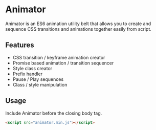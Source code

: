 # Animator
Animator is an ES6 animation utility belt that allows you to create and sequence CSS transitions and animations together easily from script.

## Features
* CSS transition / keyframe animation creator
* Promise based animation / transition sequencer
* Style class creator
* Prefix handler
* Pause / Play sequences
* Class / style manipulation

## Usage
Include Animator before the closing body tag.
```html
<script src="animator.min.js"></script>
```

